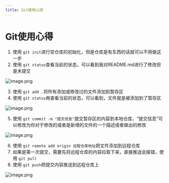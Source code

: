 ```yaml
---
title: Git使用心得
---
```

# Git使用心得

1. 使用 `git init`进行空仓库的初始化，但是仓库是有东西的话就可以不用做这一步
3. 使用 `git status`查看当前的状态，可以看到我对README.md进行了修改但是未提交

![image.png](https://alpha-blog-1300014916.cos.ap-guangzhou.myqcloud.com/blog/1684206899329-06d16e81-f68c-493e-824f-abc32af09e04.png)

3. 使用 `git add .`将所有添加或修改过的文件添加到暂存区
4. 使用 `git status`再查看当前的状态，可以看到，文件就是被添加到了暂存区

![image.png](https://alpha-blog-1300014916.cos.ap-guangzhou.myqcloud.com/blog/1684207062489-81562a79-5538-4228-9a36-16593d8fc719.png)

5. 使用 `git commit -m "提交信息"`提交暂存区的内容到本地仓库，“提交信息”可以修改为你对于修改的或者是新增的文件的一个描述或者做出的修改

![image.png](https://alpha-blog-1300014916.cos.ap-guangzhou.myqcloud.com/blog/1684207206822-7558bec2-4ef0-4652-960c-98c07184235e.png)

6. 使用 `git remote add origin 远程仓库地址`把文件添加到远程仓库
7. 如果是第一次提交，需要先将远程仓库的内容拉取下来，直接推送会报错，使用 `git pull`
8. 使用 `git push`把提交内容推送到远程仓库上

![image.png](https://alpha-blog-1300014916.cos.ap-guangzhou.myqcloud.com/blog/1684207538506-b14531f2-5c0b-41cb-b62f-fefe00c22f71.png)
